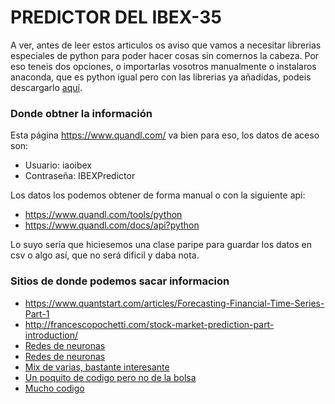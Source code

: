 # PREDICTOR DEL IBEX-35
A ver, antes de leer estos articulos os aviso que vamos a necesitar librerias especiales de python para poder hacer 
cosas sin comernos la cabeza. Por eso teneis dos opciones, o importarlas vosotros manualmente o instalaros anaconda, 
que es python igual pero con las librerias ya añadidas, podeis descargarlo [aquí](https://www.continuum.io/downloads).

### Donde obtner la información

Esta página https://www.quandl.com/ va bien para eso, los datos de aceso son:

- Usuario: iaoibex
- Contraseña: IBEXPredictor

Los datos los podemos obtener de forma manual o con la siguiente api: 

- https://www.quandl.com/tools/python
- https://www.quandl.com/docs/api?python

Lo suyo sería que hiciesemos una clase paripe para guardar los datos en csv o algo así, que no será dificil y daba 
nota.

### Sitios de donde podemos sacar informacion
- https://www.quantstart.com/articles/Forecasting-Financial-Time-Series-Part-1
- http://francescopochetti.com/stock-market-prediction-part-introduction/
- [Redes de neuronas](https://people.eecs.berkeley.edu/~akar/IITK_website/EE671/report_stock.pdf)
- [Redes de neuronas](http://ac.els-cdn.com/S2077188616300245/1-s2.0-S2077188616300245-main.pdf?_tid=5720e644-b123-11e6-ab1f-00000aacb35e&acdnat=1479867782_4f4c66ccb084c1425fcefee8ba1af708)
- [Mix de varias, bastante interesante](http://computationalfinance.lsi.upc.edu/wp-content/uploads/2014/09/AArratiaForecastingFTS2014_ho.pdf)
- [Un poquito de codigo pero no de la bolsa](https://www.analyticsvidhya.com/blog/2016/02/time-series-forecasting-codes-python/)
- [Mucho codigo](http://machinelearningmastery.com/time-series-prediction-lstm-recurrent-neural-networks-python-keras/)
